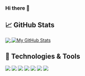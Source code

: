 ### Hi there 👋

<!--
**daniel-donateli/daniel-donateli** is a ✨ _special_ ✨ repository because its `README.md` (this file) appears on your GitHub profile.

Here are some ideas to get you started:

- 🔭 I’m currently working on ...
- 🌱 I’m currently learning ...
- 👯 I’m looking to collaborate on ...
- 🤔 I’m looking for help with ...
- 💬 Ask me about ...
- 📫 How to reach me: ...
- 😄 Pronouns: ...
- ⚡ Fun fact: ...
-->

## &#x1f4c8; GitHub Stats

<a href="https://github.com/daniel-donatel/daniel-donateli">
  <img align="center" src="https://github-readme-stats.vercel.app/api/top-langs/?username=daniel-donateli&theme=tokyonight" />
</a>

<a href="https://github.com/daniel-donateli/daniel-donateli">
  <img align="center" src="https://github-readme-stats.vercel.app/api?username=daniel-donateli&show_icons=true&line_height=27&count_private=true&theme=tokyonight" alt="My GitHub Stats" />
</a>
 
## 🔧 Technologies & Tools

![](https://img.shields.io/badge/Code-Javascript-informational?style=flat&logo=<javascript>&logoColor=white&color=2bbc8a)
![](https://img.shields.io/badge/Code-NodeJS-informational?style=flat&logo=<node.js>&logoColor=white&color=2bbc8a)
![](https://img.shields.io/badge/Code-ReasonML-informational?style=flat&logo=<reason>&logoColor=white&color=2bbc8a)
![](https://img.shields.io/badge/Code-Elixir-informational?style=flat&logo=<elixir>&logoColor=white&color=2bbc8a)
![](https://img.shields.io/badge/Code-Rust-informational?style=flat&logo=<rust>&logoColor=white&color=2bbc8a)
![](https://img.shields.io/badge/Code-C-informational?style=flat&logo=<c>&logoColor=white&color=2bbc8a)
![](https://img.shields.io/badge/Editor-VSCode-informational?style=flat&logo=<visual-studio-code>&logoColor=white&color=2bbc8a)
